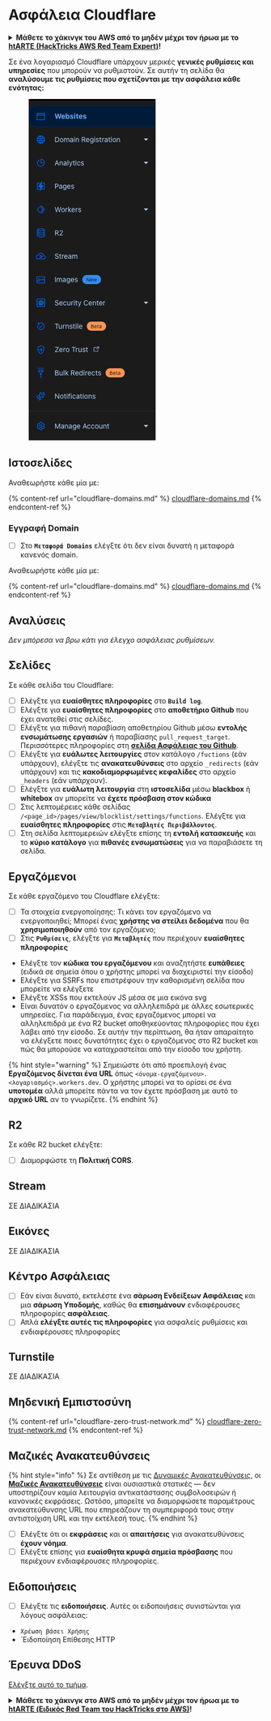 # Ασφάλεια Cloudflare

<details>

<summary><strong>Μάθετε το χάκινγκ του AWS από το μηδέν μέχρι τον ήρωα με το</strong> <a href="https://training.hacktricks.xyz/courses/arte"><strong>htARTE (HackTricks AWS Red Team Expert)</strong></a><strong>!</strong></summary>

Άλλοι τρόποι υποστήριξης του HackTricks:

* Αν θέλετε να δείτε την **εταιρεία σας διαφημισμένη στο HackTricks** ή να **κατεβάσετε το HackTricks σε PDF** ελέγξτε τα [**ΣΧΕΔΙΑ ΣΥΝΔΡΟΜΗΣ**](https://github.com/sponsors/carlospolop)!
* Αποκτήστε το [**επίσημο PEASS & HackTricks swag**](https://peass.creator-spring.com)
* Ανακαλύψτε την [**Οικογένεια PEASS**](https://opensea.io/collection/the-peass-family), τη συλλογή μας από αποκλειστικά [**NFTs**](https://opensea.io/collection/the-peass-family)
* **Εγγραφείτε** στη 💬 [**ομάδα Discord**](https://discord.gg/hRep4RUj7f) ή στη [**ομάδα τηλεγραφήματος**](https://t.me/peass) ή **ακολουθήστε** μας στο **Twitter** 🐦 [**@hacktricks\_live**](https://twitter.com/hacktricks\_live)**.**
* **Μοιραστείτε τα χάκινγκ κόλπα σας υποβάλλοντας PRs** στα [**HackTricks**](https://github.com/carlospolop/hacktricks) και [**HackTricks Cloud**](https://github.com/carlospolop/hacktricks-cloud) αποθετήρια του github.

</details>

Σε ένα λογαριασμό Cloudflare υπάρχουν μερικές **γενικές ρυθμίσεις και υπηρεσίες** που μπορούν να ρυθμιστούν. Σε αυτήν τη σελίδα θα **αναλύσουμε τις ρυθμίσεις που σχετίζονται με την ασφάλεια κάθε ενότητας:**

<figure><img src="../../.gitbook/assets/image (117).png" alt=""><figcaption></figcaption></figure>

## Ιστοσελίδες

Αναθεωρήστε κάθε μία με:

{% content-ref url="cloudflare-domains.md" %}
[cloudflare-domains.md](cloudflare-domains.md)
{% endcontent-ref %}

### Εγγραφή Domain

* [ ] Στο **`Μεταφορά Domains`** ελέγξτε ότι δεν είναι δυνατή η μεταφορά κανενός domain.

Αναθεωρήστε κάθε μία με:

{% content-ref url="cloudflare-domains.md" %}
[cloudflare-domains.md](cloudflare-domains.md)
{% endcontent-ref %}

## Αναλύσεις

_Δεν μπόρεσα να βρω κάτι για έλεγχο ασφάλειας ρυθμίσεων._

## Σελίδες

Σε κάθε σελίδα του Cloudflare:

* [ ] Ελέγξτε για **ευαίσθητες πληροφορίες** στο **`Build log`**.
* [ ] Ελέγξτε για **ευαίσθητες πληροφορίες** στο **αποθετήριο Github** που έχει ανατεθεί στις σελίδες.
* [ ] Ελέγξτε για πιθανή παραβίαση αποθετηρίου Github μέσω **εντολής ενσωμάτωσης εργασιών** ή παραβίασης `pull_request_target`. Περισσότερες πληροφορίες στη [**σελίδα Ασφάλειας του Github**](../github-security/).
* [ ] Ελέγξτε για **ευάλωτες λειτουργίες** στον κατάλογο `/fuctions` (εάν υπάρχουν), ελέγξτε τις **ανακατευθύνσεις** στο αρχείο `_redirects` (εάν υπάρχουν) και τις **κακοδιαμορφωμένες κεφαλίδες** στο αρχείο `_headers` (εάν υπάρχουν).
* [ ] Ελέγξτε για **ευάλωτη λειτουργία** στη **ιστοσελίδα** μέσω **blackbox** ή **whitebox** αν μπορείτε να **έχετε πρόσβαση στον κώδικα**
* [ ] Στις λεπτομέρειες κάθε σελίδας `/<page_id>/pages/view/blocklist/settings/functions`. Ελέγξτε για **ευαίσθητες πληροφορίες** στις **`Μεταβλητές Περιβάλλοντος`**.
* [ ] Στη σελίδα λεπτομερειών ελέγξτε επίσης τη **εντολή κατασκευής** και το **κύριο κατάλογο** για **πιθανές ενσωματώσεις** για να παραβιάσετε τη σελίδα.

## **Εργαζόμενοι**

Σε κάθε εργαζόμενο του Cloudflare ελέγξτε:

* [ ] Τα στοιχεία ενεργοποίησης: Τι κάνει τον εργαζόμενο να ενεργοποιηθεί; Μπορεί ένας **χρήστης να στείλει δεδομένα** που θα **χρησιμοποιηθούν** από τον εργαζόμενο;
* [ ] Στις **`Ρυθμίσεις`**, ελέγξτε για **`Μεταβλητές`** που περιέχουν **ευαίσθητες πληροφορίες**
* Ελέγξτε τον **κώδικα του εργαζόμενου** και αναζητήστε **ευπάθειες** (ειδικά σε σημεία όπου ο χρήστης μπορεί να διαχειριστεί την είσοδο)
* Ελέγξτε για SSRFs που επιστρέφουν την καθορισμένη σελίδα που μπορείτε να ελέγξετε
* Ελέγξτε XSSs που εκτελούν JS μέσα σε μια εικόνα svg
* Είναι δυνατόν ο εργαζόμενος να αλληλεπιδρά με άλλες εσωτερικές υπηρεσίες. Για παράδειγμα, ένας εργαζόμενος μπορεί να αλληλεπιδρά με ένα R2 bucket αποθηκεύοντας πληροφορίες που έχει λάβει από την είσοδο. Σε αυτήν την περίπτωση, θα ήταν απαραίτητο να ελέγξετε ποιες δυνατότητες έχει ο εργαζόμενος στο R2 bucket και πώς θα μπορούσε να καταχραστείται από την είσοδο του χρήστη.

{% hint style="warning" %}
Σημειώστε ότι από προεπιλογή ένας **Εργαζόμενος δίνεται ένα URL** όπως `<όνομα-εργαζόμενου>.<λογαριασμός>.workers.dev`. Ο χρήστης μπορεί να το ορίσει σε ένα **υποτομέα** αλλά μπορείτε πάντα να τον έχετε πρόσβαση με αυτό το **αρχικό URL** αν το γνωρίζετε.
{% endhint %}

## R2

Σε κάθε R2 bucket ελέγξτε:

* [ ] Διαμορφώστε τη **Πολιτική CORS**.

## Stream

ΣΕ ΔΙΑΔΙΚΑΣΙΑ

## Εικόνες

ΣΕ ΔΙΑΔΙΚΑΣΙΑ

## Κέντρο Ασφάλειας

* [ ] Εάν είναι δυνατό, εκτελέστε ένα **σάρωση Ενδείξεων Ασφάλειας** και μια **σάρωση Υποδομής**, καθώς θα **επισημάνουν** ενδιαφέρουσες πληροφορίες **ασφάλειας**.
* [ ] Απλά **ελέγξτε αυτές τις πληροφορίες** για ασφαλείς ρυθμίσεις και ενδιαφέρουσες πληροφορίες

## Turnstile

ΣΕ ΔΙΑΔΙΚΑΣΙΑ

## **Μηδενική Εμπιστοσύνη**

{% content-ref url="cloudflare-zero-trust-network.md" %}
[cloudflare-zero-trust-network.md](cloudflare-zero-trust-network.md)
{% endcontent-ref %}

## Μαζικές Ανακατευθύνσεις

{% hint style="info" %}
Σε αντίθεση με τις [Δυναμικές Ανακατευθύνσεις](https://developers.cloudflare.com/rules/url-forwarding/dynamic-redirects/), οι [**Μαζικές Ανακατευθύνσεις**](https://developers.cloudflare.com/rules/url-forwarding/bulk-redirects/) είναι ουσιαστικά στατικές — δεν υποστηρίζουν καμία λειτουργία αντικατάστασης συμβολοσειρών ή κανονικές εκφράσεις. Ωστόσο, μπορείτε να διαμορφώσετε παραμέτρους ανακατεύθυνσης URL που επηρεάζουν τη συμπεριφορά τους στην αντιστοίχιση URL και την εκτέλεσή τους.
{% endhint %}

* [ ] Ελέγξτε ότι οι **εκφράσεις** και οι **απαιτήσεις** για ανακατευθύνσεις **έχουν νόημα**.
* [ ] Ελέγξτε επίσης για **ευαίσθητα κρυφά σημεία πρόσβασης** που περιέχουν ενδιαφέρουσες πληροφορίες.

## Ειδοποιήσεις

* [ ] Ελέγξτε τις **ειδοποιήσεις**. Αυτές οι ειδοποιήσεις συνιστώνται για λόγους ασφάλειας:
* `Χρέωση βάσει Χρήσης`
* `Ειδοποίηση Επίθεσης HTTP
## Έρευνα DDoS

[Ελέγξτε αυτό το τμήμα](cloudflare-domains.md#cloudflare-ddos-protection).

<details>

<summary><strong>Μάθετε το χάκινγκ στο AWS από το μηδέν μέχρι τον ήρωα με το</strong> <a href="https://training.hacktricks.xyz/courses/arte"><strong>htARTE (Ειδικός Red Team του HackTricks στο AWS)</strong></a><strong>!</strong></summary>

Άλλοι τρόποι υποστήριξης του HackTricks:

* Αν θέλετε να δείτε την **εταιρεία σας να διαφημίζεται στο HackTricks** ή να **κατεβάσετε το HackTricks σε μορφή PDF** ελέγξτε τα [**ΣΧΕΔΙΑ ΣΥΝΔΡΟΜΗΣ**](https://github.com/sponsors/carlospolop)!
* Αποκτήστε το [**επίσημο PEASS & HackTricks swag**](https://peass.creator-spring.com)
* Ανακαλύψτε την [**Οικογένεια PEASS**](https://opensea.io/collection/the-peass-family), τη συλλογή μας από αποκλειστικά [**NFTs**](https://opensea.io/collection/the-peass-family)
* **Εγγραφείτε στη** 💬 [**ομάδα Discord**](https://discord.gg/hRep4RUj7f) ή στη [**ομάδα telegram**](https://t.me/peass) ή **ακολουθήστε** μας στο **Twitter** 🐦 [**@hacktricks\_live**](https://twitter.com/hacktricks\_live)**.**
* **Μοιραστείτε τα χάκινγκ κόλπα σας υποβάλλοντας PRs στα** [**HackTricks**](https://github.com/carlospolop/hacktricks) και [**HackTricks Cloud**](https://github.com/carlospolop/hacktricks-cloud) αποθετήρια στο GitHub.

</details>

